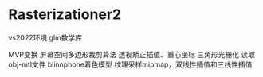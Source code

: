 # Rasterizationer2

vs2022环境
glm数学库

MVP变换
屏幕空间多边形裁剪算法
透视矫正插值、重心坐标
三角形光栅化
读取obj-mtl文件
blinnphone着色模型
纹理采样mipmap，双线性插值和三线性插值
